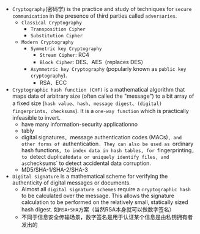 - `Cryptography`(密码学) is the practice and study of techniques for `secure communication` in the presence of third parties called `adversaries`.
    - `Classical Cryptography`
        - `Transposition Cipher`
        - `Substitution Cipher`
    - `Modern Cryptography`
        - `Symmetric key Cryptography`
            - `Stream Cipher`: RC4
            - `Block Cipher`: DES、AES（replaces DES）
        - `Asymmetric key Cryptography` (popularly known as `public key cryptography`).
            - RSA、ECC
- `Cryptographic hash function (CHF)` is a mathematical algorithm that maps data of arbitrary size (often called the "message") to a bit array of a fixed size (`hash value`、`hash`、`message digest`、`(digital) fingerprints`、`checksums`). It is a `one-way function` which is practically infeasible to invert.
    - have many information-security applicationno
    - tably
    - digital signatures`, `message authentication codes (MACs)`, and other forms of `authentication`. They can also be used as `ordinary hash functions`, to index data in hash tables, for `fingerprinting`, to `detect duplicate` data or uniquely identify files, and as `checksums` to detect accidental data corruption.
    - MD5/SHA-1/SHA-2/SHA-3
- `Digital signature` is a mathematical scheme for verifying the authenticity of digital messages or documents.
    - Almost all `digital signature schemes` require a `cryptographic hash` to be calculated over the message. This allows the signature calculation to be performed on the relatively small, statically sized hash digest. 如`RSA+SHA`方案（当然RSA本身就可以做数字签名）
    - 不同于信息安全传输场景，数字签名是用于认证某个信息是由私钥拥有者发出的
